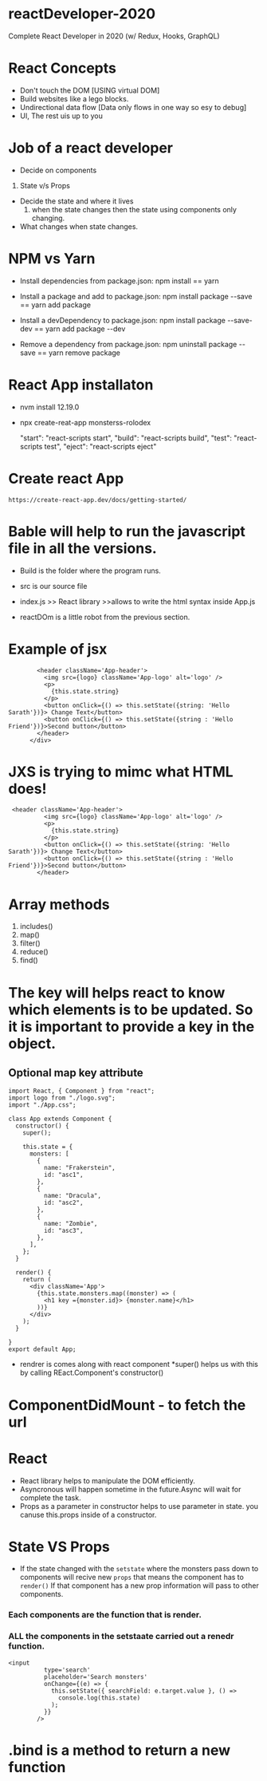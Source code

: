 # reactDeveloper-2020

Complete React Developer in 2020 (w/ Redux, Hooks, GraphQL)

# React Concepts

- Don't touch the DOM [USING virtual DOM]
- Build websites like a lego blocks.
- Undirectional data flow [Data only flows in one way so esy to debug]
- UI, The rest uis up to you

# Job of a react developer

- Decide on components

1.  State v/s Props

- Decide the state and where it lives
  1. when the state changes then the state using components only changing.
- What changes when state changes.

# NPM vs Yarn

- Install dependencies from package.json: npm install == yarn

- Install a package and add to package.json: npm install package --save == yarn add package

- Install a devDependency to package.json: npm install package --save-dev == yarn add package --dev

- Remove a dependency from package.json: npm uninstall package --save == yarn remove package

# React App installaton

- nvm install 12.19.0
- npx create-reat-app monsterss-rolodex

  "start": "react-scripts start",
  "build": "react-scripts build",
  "test": "react-scripts test",
  "eject": "react-scripts eject"

# Create react App

`https://create-react-app.dev/docs/getting-started/`

# Bable will help to run the javascript file in all the versions.

- Build is the folder where the program runs.
- src is our source file

- index.js >> React library >>allows to write the html syntax inside App.js
- reactDOm is a little robot from the previous section.

# Example of jsx

```<div className='App'>
        <header className='App-header'>
          <img src={logo} className='App-logo' alt='logo' />
          <p>
            {this.state.string}
          </p>
          <button onClick={() => this.setState({string: 'Hello Sarath'})}> Change Text</button>
          <button onClick={() => this.setState({string : 'Hello Friend'})}>Second button</button>
        </header>
      </div>

```

# JXS is trying to mimc what HTML does!

```
 <header className='App-header'>
          <img src={logo} className='App-logo' alt='logo' />
          <p>
            {this.state.string}
          </p>
          <button onClick={() => this.setState({string: 'Hello Sarath'})}> Change Text</button>
          <button onClick={() => this.setState({string : 'Hello Friend'})}>Second button</button>
        </header>
```

# Array methods

1. includes()
2. map()
3. filter()
4. reduce()
5. find()

# The key will helps react to know which elements is to be updated. So it is important to provide a key in the object.

## Optional map key attribute

```
import React, { Component } from "react";
import logo from "./logo.svg";
import "./App.css";

class App extends Component {
  constructor() {
    super();

    this.state = {
      monsters: [
        {
          name: "Frakerstein",
          id: "asc1",
        },
        {
          name: "Dracula",
          id: "asc2",
        },
        {
          name: "Zombie",
          id: "asc3",
        },
      ],
    };
  }

  render() {
    return (
      <div className='App'>
        {this.state.monsters.map((monster) => (
          <h1 key ={monster.id}> {monster.name}</h1>
        ))}
      </div>
    );
  }

}
export default App;
```

- rendrer is comes along with react component
  \*super() helps us with this by calling REact.Component's constructor()

# ComponentDidMount - to fetch the url

# React

- React library helps to manipulate the DOM efficiently.
- Asyncronous will happen sometime in the future.Async will wait for complete the task.
- Props as a parameter in constructor helps to use parameter in state. you canuse this.props inside of a constructor.

# State VS Props

- If the state changed with the `setstate` where the monsters pass down to components will recive new `props` that means the component has to `render()` If that component has a new prop information will pass to other components.

### Each components are the function that is render.

### ALL the components in the setstaate carried out a renedr function.

```
<input
          type='search'
          placeholder='Search monsters'
          onChange={(e) => {
            this.setState({ searchField: e.target.value }, () =>
              console.log(this.state)
            );
          }}
        />
```
# .bind is a method to return a new function